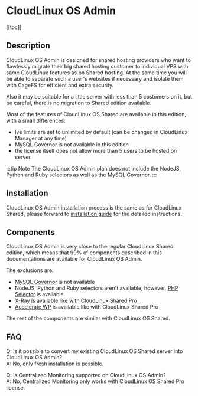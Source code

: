 # CloudLinux OS Admin

[[toc]]

## Description

CloudLinux OS Admin is designed for shared hosting providers who want to flawlessly migrate their 
big shared hosting customer to individual VPS with same CloudLinux features as on Shared hosting. 
At the same time you will be able to separate such a user's websites if necessary and isolate them 
with CageFS for efficient and extra security.

Also it may be suitable for a little server with less than 5 customers on it, but be careful, 
there is no migration to Shared edition available.

Most of the features of CloudLinux OS Shared are available in this edition, with a small differences:

- lve limits are set to unlimited by default (can be changed in CloudLinux Manager at any time)
- MySQL Governor is not available in this edition
- the license itself does not allow more than 5 users to be hosted on server.

:::tip Note
The CloudLinux OS Admin plan does not include the NodeJS, Python and Ruby selectors as well as the MySQL Governor.
:::


## Installation

CloudLinux OS Admin installation process is the same as for CloudLinux Shared, 
please forward to [installation guide](/cloudlinux_installation) for the detailed instructions.


## Components

CloudLinux OS Admin is very close to the regular CloudLinux Shared edition, which means that 
99% of components described in this documentations are available for CloudLinux OS Admin.

The exclusions are:

 - [MySQL Governor](/control_panel_integration/#mysql-governor) is not available 
 - NodeJS, Python and Ruby selectors aren't available, however, [PHP Selector](/cloudlinux_os_components/#php-selector) is available
 - [X-Ray](./cloudlinux-os-plus/#x-ray) is available like with CloudLinux Shared Pro
 - [Accelerate WP](./cloudlinux-os-plus/#acceleratewp) is available like with CloudLinux Shared Pro

The rest of the components are similar with CloudLinux OS Shared.


## FAQ

Q: Is it possible to convert my existing CloudLinux OS Shared server into CloudLinux OS Admin?<br>
A: No, only fresh installation is possible.

Q: Is Centralized Monitoring supported on CloudLinux OS Admin?<br>
A: No, Centralized Monitoring only works with CloudLinux OS Shared Pro license.
